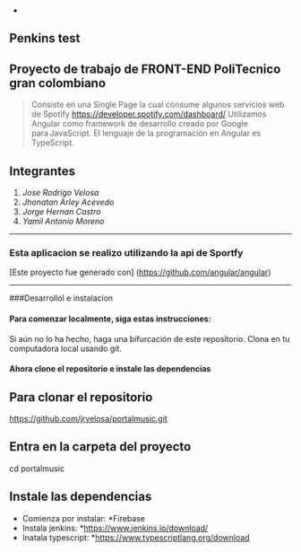 *
## Penkins test

## Proyecto de trabajo de FRONT-END PoliTecnico gran colombiano

> Consiste en una Single Page la cual consume algunos servicios web de Spotify  https://developer.spotify.com/dashboard/ Utilizamos Angular como framework de  desarrollo creado por Google para JavaScript. El lenguaje de la programación en Angular es TypeScript.  

## **Integrantes**
1. *Jose Rodrigo Velosa*
2. *Jhonatan Arley Acevedo*
3. *Jorge Hernan Castro*
4. *Yamil Antonio Moreno* 
---

### Esta aplicacion se realizo utilizando la api de Sportfy

[Este proyecto fue generado con] (https://github.com/angular/angular)

---

###DesarrolloI e  instalacion
#### Para comenzar localmente, siga estas instrucciones:

Si aún no lo ha hecho, haga una bifurcación de este repositorio.
Clona en tu computadora local usando git.

#### Ahora clone el repositorio e instale las dependencias

## Para clonar el repositorio
https://github.com/jrvelosa/portalmusic.git

## Entra en la carpeta del proyecto 
cd portalmusic

## Instale las dependencias

- Comienza por instalar: *Firebase
- Instala jenkins: *https://www.jenkins.io/download/
- Inatala typescript: *https://www.typescriptlang.org/download